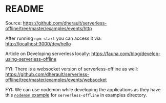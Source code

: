 # README

Source: https://github.com/dherault/serverless-offline/tree/master/examples/events/http

After running `npm start` you can access it via: [http://localhost:3000/dev/hello](http://localhost:3000/dev/hello)

Article on Developing serverless locally: https://fauna.com/blog/develop-using-serverless-offline

FYI: There is a websocket version of serverless-offline as well: https://github.com/dherault/serverless-offline/tree/master/examples/events/websocket

FYI: We can use nodemon while developing the applications as they have this [`nodemon` example](https://github.com/dherault/serverless-offline/blob/master/examples/tools/nodemon/package.json#L5) for `serverless-offline` in examples directory.
